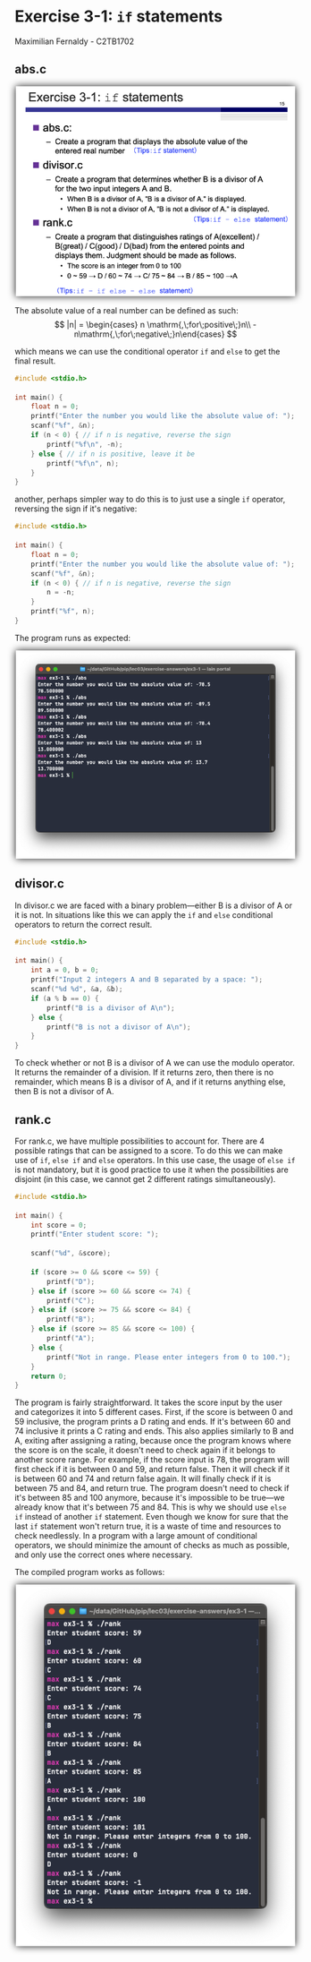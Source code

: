 # Exercise 3-1: `if` statements
Maximilian Fernaldy - C2TB1702

## abs.c

<p align='center'> <img src='../ex3-1.png' width=500> </p>

The absolute value of a real number can be defined as such:
$$ |n| = \begin{cases} n \mathrm{,\;for\;positive\;}n\\
-n\mathrm{,\;for\;negative\;}n\end{cases} $$

which means we can use the conditional operator `if` and `else` to get the final result.

```C
#include <stdio.h>

int main() {
    float n = 0;
    printf("Enter the number you would like the absolute value of: ");
    scanf("%f", &n);
    if (n < 0) { // if n is negative, reverse the sign
        printf("%f\n", -n);
    } else { // if n is positive, leave it be
        printf("%f\n", n);
    }
}
```

another, perhaps simpler way to do this is to just use a single `if` operator, reversing the sign if it's negative:
```C
#include <stdio.h>

int main() {
    float n = 0;
    printf("Enter the number you would like the absolute value of: ");
    scanf("%f", &n);
    if (n < 0) { // if n is negative, reverse the sign
        n = -n;
    }
    printf("%f", n);
}
```

The program runs as expected:

<p align='center'> <img src='../output-abs.png' width=500> </p>

## divisor.c

In divisor.c we are faced with a binary problem—either B is a divisor of A or it is not. In situations like this we can apply the `if` and `else` conditional operators to return the correct result.

```C
#include <stdio.h>

int main() {
    int a = 0, b = 0;
    printf("Input 2 integers A and B separated by a space: ");
    scanf("%d %d", &a, &b);
    if (a % b == 0) {
        printf("B is a divisor of A\n");
    } else {
        printf("B is not a divisor of A\n");
    }
}
```

To check whether or not B is a divisor of A we can use the modulo operator. It returns the remainder of a division. If it returns zero, then there is no remainder, which means B is a divisor of A, and if it returns anything else, then B is not a divisor of A.

## rank.c

For rank.c, we have multiple possibilities to account for. There are 4 possible ratings that can be assigned to a score. To do this we can make use of `if`, `else if` and `else` operators. In this use case, the usage of `else if` is not mandatory, but it is good practice to use it when the possibilities are disjoint (in this case, we cannot get 2 different ratings simultaneously).

```C
#include <stdio.h>

int main() {
    int score = 0;
    printf("Enter student score: ");

    scanf("%d", &score);

    if (score >= 0 && score <= 59) {
        printf("D");
    } else if (score >= 60 && score <= 74) {
        printf("C");
    } else if (score >= 75 && score <= 84) {
        printf("B");
    } else if (score >= 85 && score <= 100) {
        printf("A");
    } else {
        printf("Not in range. Please enter integers from 0 to 100.");
    }
    return 0;
}
```

The program is fairly straightforward. It takes the score input by the user and categorizes it into 5 different cases. First, if the score is between 0 and 59 inclusive, the program prints a D rating and ends. If it's between 60 and 74 inclusive it prints a C rating and ends. This also applies similarly to B and A, exiting after assigning a rating, because once the program knows where the score is on the scale, it doesn't need to check again if it belongs to another score range. For example, if the score input is 78, the program will first check if it is between 0 and 59, and return false. Then it will check if it is between 60 and 74 and return false again. It will finally check if it is between 75 and 84, and return true. The program doesn't need to check if it's between 85 and 100 anymore, because it's impossible to be true—we already know that it's between 75 and 84. This is why we should use `else if` instead of another `if` statement. Even though we know for sure that the last `if` statement won't return true, it is a waste of time and resources to check needlessly. In a program with a large amount of conditional operators, we should minimize the amount of checks as much as possible, and only use the correct ones where necessary.

The compiled program works as follows:

<p align='center'> <img src='../output-rank.png' width=500> </p>


[comment]: <> (Below is CSS code for the output HTML and pdf files. Don't touch them unless you know what you're doing.)

<style>
  figcaption{
    text-align:center;
    font-size:9pt
  }
  img{
    filter: drop-shadow(0px 0px 7px );
  }
</style>